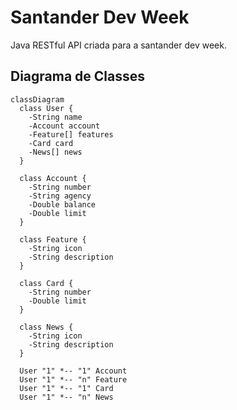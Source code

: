 # Santander Dev Week
Java RESTful API criada para a santander dev week.

## Diagrama de Classes

```mermaid
classDiagram
  class User {
    -String name
    -Account account
    -Feature[] features
    -Card card
    -News[] news
  }

  class Account {
    -String number
    -String agency
    -Double balance
    -Double limit
  }

  class Feature {
    -String icon
    -String description
  }

  class Card {
    -String number
    -Double limit
  }

  class News {
    -String icon
    -String description
  }

  User "1" *-- "1" Account
  User "1" *-- "n" Feature
  User "1" *-- "1" Card
  User "1" *-- "n" News
